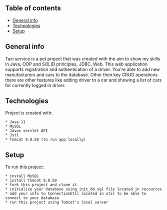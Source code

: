 ## Table of contents
* [General info](#general-info)
* [Technologies](#technologies)
* [Setup](#setup)

## General info
Taxi service is a pet project that was created with the aim to show my skills in Java, OOP and SOLID principles, JDBC, Web.
This web application supports registration and authentication of a driver. You're able to add new manufacturers and cars to the database.
Other then key CRUD operations there are other features like adding driver to a car and showing a list of cars for currently logged in driver.

	
## Technologies
Project is created with:
```
* Java 11
* MySQL
* Javax servlet API
* Jstl
* Tomcat 9.0.50 (to run app locally)
```

## Setup
To run this project:

```
* install MySQL
* install Tomcat 9.0.50
* fork this project and clone it
* initialize your database using init_db.sql file located in recources
* add your info to ConnectionUtil located in util to be able to connect to your database
* run this project using Tomcat's local server
```

